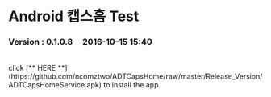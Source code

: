 # Android 캡스홈 Test

### Version  :  0.1.0.8&nbsp;&nbsp;&nbsp;&nbsp;&nbsp;2016-10-15  15:40
<br>
click [** HERE **](https://github.com/ncomztwo/ADTCapsHome/raw/master/Release_Version/ADTCapsHomeService.apk) to install the app.
